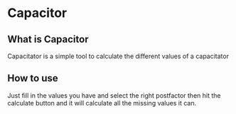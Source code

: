 # Capacitor
## What is Capacitor
Capacitator is a simple tool to calculate the different values of a capacitator
## How to use
Just fill in the values you have and select the right postfactor then hit the calculate button and it will calculate all the missing values it can.

